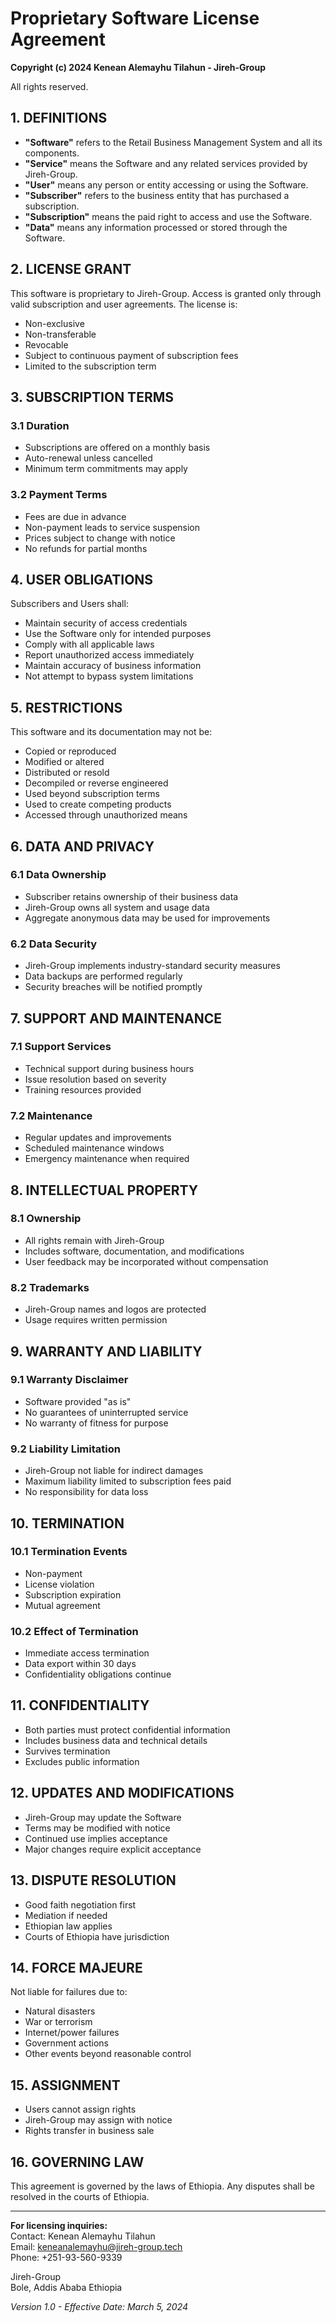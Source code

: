 # Proprietary Software License Agreement

**Copyright (c) 2024 Kenean Alemayhu Tilahun - Jireh-Group**

All rights reserved.

## 1. DEFINITIONS
- **"Software"** refers to the Retail Business Management System and all its components.
- **"Service"** means the Software and any related services provided by Jireh-Group.
- **"User"** means any person or entity accessing or using the Software.
- **"Subscriber"** refers to the business entity that has purchased a subscription.
- **"Subscription"** means the paid right to access and use the Software.
- **"Data"** means any information processed or stored through the Software.

## 2. LICENSE GRANT
This software is proprietary to Jireh-Group. Access is granted only through valid subscription and user agreements. The license is:
- Non-exclusive
- Non-transferable
- Revocable
- Subject to continuous payment of subscription fees
- Limited to the subscription term

## 3. SUBSCRIPTION TERMS
### 3.1 Duration
- Subscriptions are offered on a monthly basis
- Auto-renewal unless cancelled
- Minimum term commitments may apply

### 3.2 Payment Terms
- Fees are due in advance
- Non-payment leads to service suspension
- Prices subject to change with notice
- No refunds for partial months

## 4. USER OBLIGATIONS
Subscribers and Users shall:
- Maintain security of access credentials
- Use the Software only for intended purposes
- Comply with all applicable laws
- Report unauthorized access immediately
- Maintain accuracy of business information
- Not attempt to bypass system limitations

## 5. RESTRICTIONS
This software and its documentation may not be:
- Copied or reproduced
- Modified or altered
- Distributed or resold
- Decompiled or reverse engineered
- Used beyond subscription terms
- Used to create competing products
- Accessed through unauthorized means

## 6. DATA AND PRIVACY
### 6.1 Data Ownership
- Subscriber retains ownership of their business data
- Jireh-Group owns all system and usage data
- Aggregate anonymous data may be used for improvements

### 6.2 Data Security
- Jireh-Group implements industry-standard security measures
- Data backups are performed regularly
- Security breaches will be notified promptly

## 7. SUPPORT AND MAINTENANCE
### 7.1 Support Services
- Technical support during business hours
- Issue resolution based on severity
- Training resources provided

### 7.2 Maintenance
- Regular updates and improvements
- Scheduled maintenance windows
- Emergency maintenance when required

## 8. INTELLECTUAL PROPERTY
### 8.1 Ownership
- All rights remain with Jireh-Group
- Includes software, documentation, and modifications
- User feedback may be incorporated without compensation

### 8.2 Trademarks
- Jireh-Group names and logos are protected
- Usage requires written permission

## 9. WARRANTY AND LIABILITY
### 9.1 Warranty Disclaimer
- Software provided "as is"
- No guarantees of uninterrupted service
- No warranty of fitness for purpose

### 9.2 Liability Limitation
- Jireh-Group not liable for indirect damages
- Maximum liability limited to subscription fees paid
- No responsibility for data loss

## 10. TERMINATION
### 10.1 Termination Events
- Non-payment
- License violation
- Subscription expiration
- Mutual agreement

### 10.2 Effect of Termination
- Immediate access termination
- Data export within 30 days
- Confidentiality obligations continue

## 11. CONFIDENTIALITY
- Both parties must protect confidential information
- Includes business data and technical details
- Survives termination
- Excludes public information

## 12. UPDATES AND MODIFICATIONS
- Jireh-Group may update the Software
- Terms may be modified with notice
- Continued use implies acceptance
- Major changes require explicit acceptance

## 13. DISPUTE RESOLUTION
- Good faith negotiation first
- Mediation if needed
- Ethiopian law applies
- Courts of Ethiopia have jurisdiction

## 14. FORCE MAJEURE
Not liable for failures due to:
- Natural disasters
- War or terrorism
- Internet/power failures
- Government actions
- Other events beyond reasonable control

## 15. ASSIGNMENT
- Users cannot assign rights
- Jireh-Group may assign with notice
- Rights transfer in business sale

## 16. GOVERNING LAW
This agreement is governed by the laws of Ethiopia. Any disputes shall be resolved in the courts of Ethiopia.

---

**For licensing inquiries:**  
Contact: Kenean Alemayhu Tilahun  
Email: keneanalemayhu@jireh-group.tech  
Phone: +251-93-560-9339

Jireh-Group  
Bole, Addis Ababa
Ethiopia

*Version 1.0 - Effective Date: March 5, 2024*
